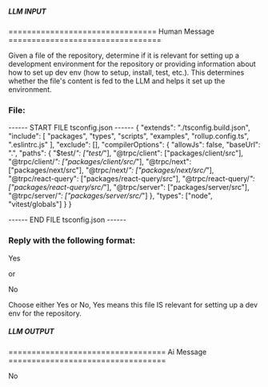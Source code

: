 ##### LLM INPUT #####
================================ Human Message =================================

Given a file of the repository, determine if it is relevant for setting up a development environment for the repository or providing information about how to set up dev env (how to setup, install, test, etc.). This determines whether the file's content is fed to the LLM and helps it set up the environment.

### File:
------ START FILE tsconfig.json ------
{
  "extends": "./tsconfig.build.json",
  "include": [
    "packages",
    "types",
    "scripts",
    "examples",
    "rollup.config.ts",
    ".eslintrc.js"
  ],
  "exclude": [],
  "compilerOptions": {
    "allowJs": false,
    "baseUrl": ".",
    "paths": {
      "$test/*": ["test/*"],
      "@trpc/client": ["packages/client/src"],
      "@trpc/client/*": ["packages/client/src/*"],
      "@trpc/next": ["packages/next/src"],
      "@trpc/next/*": ["packages/next/src/*"],
      "@trpc/react-query": ["packages/react-query/src"],
      "@trpc/react-query/*": ["packages/react-query/src/*"],
      "@trpc/server": ["packages/server/src"],
      "@trpc/server/*": ["packages/server/src/*"]
    },
    "types": ["node", "vitest/globals"]
  }
}

------ END FILE tsconfig.json ------

### Reply with the following format:

<rel>Yes</rel>

or

<rel>No</rel>

Choose either Yes or No, Yes means this file IS relevant for setting up a dev env for the repository.

##### LLM OUTPUT #####
================================== Ai Message ==================================

<rel>No</rel>